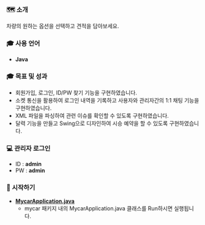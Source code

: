 ### 🗺 소개
차량의 원하는 옵션을 선택하고 견적을 담아보세요.

### 🎓 사용 언어
* **Java**

### 🎓 목표 및 성과
* 회원가입, 로그인, ID/PW 찾기 기능을 구현하였습니다.
* 소켓 통신을 활용하여 로그인 내역을 기록하고 사용자와 관리자간의 1:1 채팅 기능을 구현하였습니다.
* XML 파일을 파싱하여 관련 이슈를 확인할 수 있도록 구현하였습니다.  
* 달력 기능을 만들고 Swing으로 디자인하여 시승 예약을 할 수 있도록 구현하였습니다.

### 💻 관리자 로그인
  * ID : **admin**
  * PW : **admin**

### 🐛 시작하기
* **[MycarApplication.java](https://github.com/Frankle97/createEstimate/blob/master/createEstimate/src/mycar/MycarApplication.java)**
  * mycar 패키지 내의 MycarApplication.java 클래스를 Run하시면 실행됩니다.
